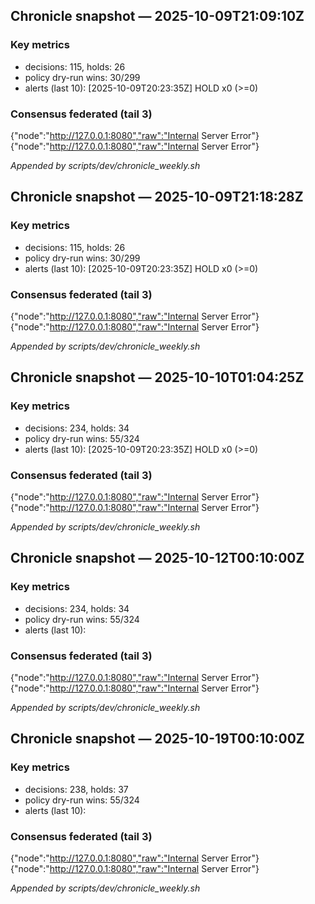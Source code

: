 ## Chronicle snapshot — 2025-10-09T21:09:10Z

### Key metrics

- decisions: 115, holds: 26
- policy dry-run wins: 30/299
- alerts (last 10):
  [2025-10-09T20:23:35Z] HOLD x0 (>=0)

### Consensus federated (tail 3)
  {"node":"http://127.0.0.1:8080","raw":"Internal Server Error"}
  {"node":"http://127.0.0.1:8080","raw":"Internal Server Error"}

_Appended by scripts/dev/chronicle_weekly.sh_

## Chronicle snapshot — 2025-10-09T21:18:28Z

### Key metrics

- decisions: 115, holds: 26
- policy dry-run wins: 30/299
- alerts (last 10):
  [2025-10-09T20:23:35Z] HOLD x0 (>=0)

### Consensus federated (tail 3)
  {"node":"http://127.0.0.1:8080","raw":"Internal Server Error"}
  {"node":"http://127.0.0.1:8080","raw":"Internal Server Error"}

_Appended by scripts/dev/chronicle_weekly.sh_

## Chronicle snapshot — 2025-10-10T01:04:25Z

### Key metrics

- decisions: 234, holds: 34
- policy dry-run wins: 55/324
- alerts (last 10):
  [2025-10-09T20:23:35Z] HOLD x0 (>=0)

### Consensus federated (tail 3)
  {"node":"http://127.0.0.1:8080","raw":"Internal Server Error"}
  {"node":"http://127.0.0.1:8080","raw":"Internal Server Error"}

_Appended by scripts/dev/chronicle_weekly.sh_

## Chronicle snapshot — 2025-10-12T00:10:00Z

### Key metrics

- decisions: 234, holds: 34
- policy dry-run wins: 55/324
- alerts (last 10):

### Consensus federated (tail 3)
  {"node":"http://127.0.0.1:8080","raw":"Internal Server Error"}
  {"node":"http://127.0.0.1:8080","raw":"Internal Server Error"}

_Appended by scripts/dev/chronicle_weekly.sh_

## Chronicle snapshot — 2025-10-19T00:10:00Z

### Key metrics

- decisions: 238, holds: 37
- policy dry-run wins: 55/324
- alerts (last 10):

### Consensus federated (tail 3)
  {"node":"http://127.0.0.1:8080","raw":"Internal Server Error"}
  {"node":"http://127.0.0.1:8080","raw":"Internal Server Error"}

_Appended by scripts/dev/chronicle_weekly.sh_

